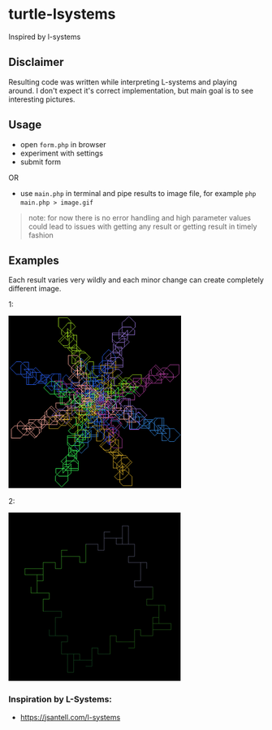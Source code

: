 # turtle-lsystems
Inspired by l-systems

## Disclaimer
Resulting code was written while interpreting L-systems and playing around. I don't expect it's correct 
implementation, but main goal is to see interesting pictures.

## Usage
- open ```form.php``` in browser
- experiment with settings
- submit form

OR

- use ```main.php``` in terminal and pipe results to image file, for example `php main.php > image.gif`

> note:
for now there is no error handling and high parameter values could lead to issues with getting any result or getting result in timely fashion

## Examples
Each result varies very wildly and each minor change can create completely different image.

1:

![](images/turtle_example_1.png)

2:

![](images/turtle_example_2.png)

### Inspiration by L-Systems: 
- https://jsantell.com/l-systems
